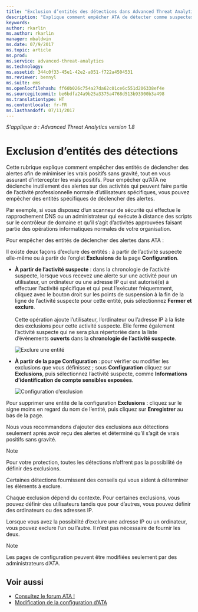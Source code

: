 ```yaml
---
title: "Exclusion d’entités des détections dans Advanced Threat Analytics | Microsoft Docs"
description: "Explique comment empêcher ATA de détecter comme suspectes les activités d’une entité spécifique"
keywords: 
author: rkarlin
ms.author: rkarlin
manager: mbaldwin
ms.date: 07/9/2017
ms.topic: article
ms.prod: 
ms.service: advanced-threat-analytics
ms.technology: 
ms.assetid: 344c0f33-45e1-42e2-a051-f722a4504531
ms.reviewer: bennyl
ms.suite: ems
ms.openlocfilehash: ff60b026c754a27da62c01ce6c551d206338ef4e
ms.sourcegitcommit: be6bdfa24a9b25a3375a4768d513b93900b3a498
ms.translationtype: HT
ms.contentlocale: fr-FR
ms.lasthandoff: 07/11/2017
---
```

*S’applique à : Advanced Threat Analytics version 1.8*



# Exclusion d’entités des détections
<a id="excluding-entities-from-detections" class="xliff"></a>
Cette rubrique explique comment empêcher des entités de déclencher des alertes afin de minimiser les vrais positifs sans gravité, tout en vous assurant d’intercepter les vrais positifs. Pour empêcher qu’ATA ne déclenche inutilement des alertes sur des activités qui peuvent faire partie de l’activité professionnelle normale d’utilisateurs spécifiques, vous pouvez empêcher des entités spécifiques de déclencher des alertes.

Par exemple, si vous disposez d’un scanneur de sécurité qui effectue le rapprochement DNS ou un administrateur qui exécute à distance des scripts sur le contrôleur de domaine et qu’il s’agit d’activités approuvées faisant partie des opérations informatiques normales de votre organisation.

Pour empêcher des entités de déclencher des alertes dans ATA :

Il existe deux façons d’exclure des entités : à partir de l’activité suspecte elle-même ou à partir de l’onglet **Exclusions** de la page **Configuration**.

- **À partir de l’activité suspecte** : dans la chronologie de l’activité suspecte, lorsque vous recevez une alerte sur une activité pour un utilisateur, un ordinateur ou une adresse IP qui est autorisé(e) à effectuer l’activité spécifique et qui peut l’exécuter fréquemment, cliquez avec le bouton droit sur les points de suspension à la fin de la ligne de l’activité suspecte pour cette entité, puis sélectionnez **Fermer et exclure**. <br></br>Cette opération ajoute l’utilisateur, l’ordinateur ou l’adresse IP à la liste des exclusions pour cette activité suspecte. Elle ferme également l’activité suspecte qui ne sera plus répertoriée dans la liste d’événements **ouverts** dans la **chronologie de l’activité suspecte**.

    ![Exclure une entité](./media/exclude-in-sa.png)

- **À partir de la page Configuration** : pour vérifier ou modifier les exclusions que vous définissez ; sous **Configuration** cliquez sur **Exclusions**, puis sélectionnez l’activité suspecte, comme **Informations d’identification de compte sensibles exposées**.

    ![Configuration d’exclusion](./media/exclusions-config-page.png)

Pour supprimer une entité de la configuration **Exclusions** : cliquez sur le signe moins en regard du nom de l’entité, puis cliquez sur **Enregistrer** au bas de la page.

Nous vous recommandons d’ajouter des exclusions aux détections seulement après avoir reçu des alertes et déterminé qu’il s’agit de vrais positifs sans gravité. 

> [!NOTE]
> Pour votre protection, toutes les détections n’offrent pas la possibilité de définir des exclusions. 

Certaines détections fournissent des conseils qui vous aident à déterminer les éléments à exclure. 

Chaque exclusion dépend du contexte. Pour certaines exclusions, vous pouvez définir des utilisateurs tandis que pour d’autres, vous pouvez définir des ordinateurs ou des adresses IP. 

Lorsque vous avez la possibilité d’exclure une adresse IP ou un ordinateur, vous pouvez exclure l’un ou l’autre. Il n’est pas nécessaire de fournir les deux.

> [!NOTE]
> Les pages de configuration peuvent être modifiées seulement par des administrateurs d’ATA.


## Voir aussi
<a id="see-also" class="xliff"></a>
- [Consultez le forum ATA !](https://social.technet.microsoft.com/Forums/security/home?forum=mata)
- [Modification de la configuration d’ATA](modifying-ata-center-configuration.md)
